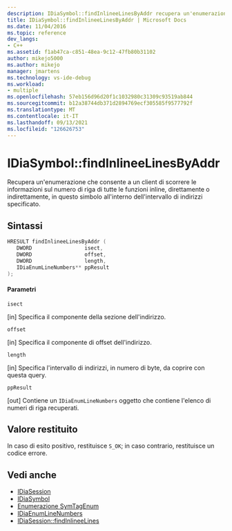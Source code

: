 ```yaml
---
description: IDiaSymbol::findInlineeLinesByAddr recupera un'enumerazione che consente a un client di scorrere le informazioni sul numero di riga di tutte le funzioni inline, direttamente o indirettamente, in questo simbolo all'interno dell'intervallo di indirizzi specificato.
title: IDiaSymbol::findInlineeLinesByAddr | Microsoft Docs
ms.date: 11/04/2016
ms.topic: reference
dev_langs:
- C++
ms.assetid: f1ab47ca-c851-48ea-9c12-47fb80b31102
author: mikejo5000
ms.author: mikejo
manager: jmartens
ms.technology: vs-ide-debug
ms.workload:
- multiple
ms.openlocfilehash: 57eb156d96d20f1c1032980c31309c93519ab844
ms.sourcegitcommit: b12a38744db371d2894769ecf305585f9577792f
ms.translationtype: MT
ms.contentlocale: it-IT
ms.lasthandoff: 09/13/2021
ms.locfileid: "126626753"
---
```

# <a name="idiasymbolfindinlineelinesbyaddr"></a>IDiaSymbol::findInlineeLinesByAddr
Recupera un'enumerazione che consente a un client di scorrere le informazioni sul numero di riga di tutte le funzioni inline, direttamente o indirettamente, in questo simbolo all'interno dell'intervallo di indirizzi specificato.

## <a name="syntax"></a>Sintassi

```C++
HRESULT findInlineeLinesByAddr ( 
   DWORD                 isect,
   DWORD                 offset,
   DWORD                 length,
   IDiaEnumLineNumbers** ppResult
);
```

#### <a name="parameters"></a>Parametri
 `isect`

[in] Specifica il componente della sezione dell'indirizzo.

 `offset`

[in] Specifica il componente di offset dell'indirizzo.

 `length`

[in] Specifica l'intervallo di indirizzi, in numero di byte, da coprire con questa query.

 `ppResult`

[out] Contiene un `IDiaEnumLineNumbers` oggetto che contiene l'elenco di numeri di riga recuperati.

## <a name="return-value"></a>Valore restituito
 In caso di esito positivo, restituisce `S_OK`; in caso contrario, restituisce un codice errore.

## <a name="see-also"></a>Vedi anche
- [IDiaSession](../../debugger/debug-interface-access/idiasession.md)
- [IDiaSymbol](../../debugger/debug-interface-access/idiasymbol.md)
- [Enumerazione SymTagEnum](../../debugger/debug-interface-access/symtagenum.md)
- [IDiaEnumLineNumbers](../../debugger/debug-interface-access/idiaenumlinenumbers.md)
- [IDiaSession::findInlineeLines](../../debugger/debug-interface-access/idiasession-findinlineelines.md)
